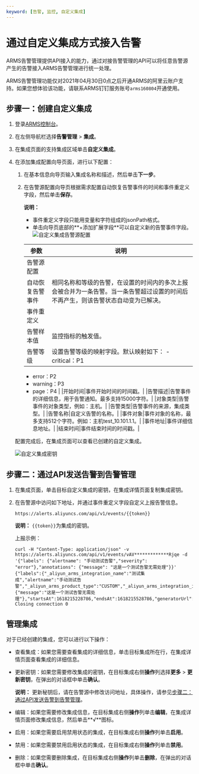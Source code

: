 ```yaml
---
keyword: [告警, 监控, 自定义集成]
---
```


# 通过自定义集成方式接入告警

ARMS告警管理提供API接入的能力，通过对接告警管理的API可以将任意告警源产生的告警接入ARMS告警管理进行统一处理。

ARMS告警管理功能仅对2021年04月30日0点之后开通ARMS的阿里云账户支持。如果您想体验该功能，请联系ARMS钉钉服务账号`arms160804`开通使用。

## 步骤一：创建自定义集成

1.  登录[ARMS控制台](https://arms.console.aliyun.com/#/home)。

2.  在左侧导航栏选择**告警管理** \> **集成**。

3.  在集成页面的支持集成区域单击**自定义集成**。

4.  在添加集成配置向导页面，进行以下配置：

    1.  在基本信息向导页输入集成名称和描述，然后单击**下一步**。

    2.  在告警源配置向导页根据需求配置自动恢复告警事件的时间和事件重定义字段，然后单击**保存**。

        **说明：**

        -   事件重定义字段只能用变量和字符组成的jsonPath格式。
        -   单击向导页底部的**+添加扩展字段**可以自定义新的告警事件字段。
        ![自定义集成告警源配置](https://static-aliyun-doc.oss-accelerate.aliyuncs.com/assets/img/zh-CN/1978121261/p272486.png)

        |参数|说明|
        |--|--|
        |告警源配置|
        |自动恢复告警事件|相同名称和等级的告警，在设置的时间内的多次上报会被合并为一条告警。当一条告警超过设置的时间后不再产生，则该告警状态自动变为已解决。|
        |事件重定义|
        |告警样本值|监控指标的触发值。|
        |告警等级|设置告警等级的映射字段。默认映射如下：        -   critical：P1
        -   error：P2
        -   warning：P3
        -   page：P4 |
        |开始时间|事件开始时间的时间戳。|
        |告警描述|告警事件的详细信息，用于告警通知。最多支持15000字符。|
        |对象类型|告警事件的对象类型，例如：主机。|
        |告警类型|告警事件的来源，集成类型。|
        |告警名称|自定义告警的名称。|
        |事件对象|事件对象的名称，最多支持512个字符。例如：主机test\_10.101.1.1。|
        |事件地址|事件详细信息地址。|
        |结束时间|事件结束时间的时间戳。|

    配置完成后，在集成页面可以查看已创建的自定义集成。

    ![自定义集成密钥](https://static-aliyun-doc.oss-accelerate.aliyuncs.com/assets/img/zh-CN/1585391261/p272534.png)


## 步骤二：通过API发送告警到告警管理

1.  在集成页面，单击目标自定义集成的密钥，在集成详情页面复制集成密钥。

2.  在告警源中访问如下地址，并通过事件重定义字段自定义上报告警信息。

    `https://alerts.aliyuncs.com/api/v1/events/{{token}}`

    **说明：** `{{token}}`为集成的密钥。

    上报示例：

    ```
    curl -H "Content-Type: application/json" -v https://alerts.aliyuncs.com/api/v1/events/vAV*************Rjqe -d '{"labels": {"alertname": "手动测试告警","severity": "error"},"annotations": {"message": "这是一个测试告警无需处理"}}' 
    {"labels":{"_aliyun_arms_integration_name":"测试集成","alertname":"手动测试告警","_aliyun_arms_product_type":"CUSTOM","_aliyun_arms_integration_id":"424","_aliyun_arms_userid":"1131971649496228"},"annotations":{"message":"这是一个测试告警无需处理"},"startsAt":1618215228786,"endsAt":1618215528786,"generatorUrl":null,"services":null}* Closing connection 0
    ```


## 管理集成

对于已经创建的集成，您可以进行以下操作：

-   查看集成：如果您需要查看集成的详细信息，单击目标集成所在行，在集成详情页面查看集成的详细信息。
-   更新密钥：如果您需要修改集成的密钥，在目标集成右侧**操作**列选择**更多** \> **更新密钥**，在弹出的对话框中单击**确认**。

    **说明：** 更新秘钥后，请在告警源中修改访问地址，具体操作，请参见[步骤二：通过API发送告警到告警管理](#section_w6h_1ia_ccx)。

-   编辑：如果您需要修改集成信息，在目标集成右侧**操作**列单击**编辑**，在集成详情页面修改集成信息，然后单击**√**图标。
-   启用：如果您需要启用禁用状态的集成，在目标集成右侧**操作**列单击**启用**。
-   禁用：如果您需要禁用启用状态的集成，在目标集成右侧**操作**列单击**禁用**。
-   删除：如果您需要删除集成，在目标集成右侧**操作**列单击**删除**，在弹出的对话框中单击**确认**。

